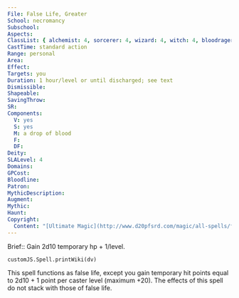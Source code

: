 ```yaml
---
File: False Life, Greater
School: necromancy
Subschool: 
Aspects: 
ClassList: { alchemist: 4, sorcerer: 4, wizard: 4, witch: 4, bloodrager: 4, shaman: 4, occultist: 4, psychic: 4, mesmerist: 3, spiritualist: 4, medium: 3 }
CastTime: standard action
Range: personal
Area: 
Effect: 
Targets: you
Duration: 1 hour/level or until discharged; see text
Dismissible: 
Shapeable: 
SavingThrow: 
SR: 
Components:
  V: yes
  S: yes
  M: a drop of blood
  F: 
  DF: 
Deity: 
SLALevel: 4
Domains: 
GPCost: 
Bloodline: 
Patron: 
MythicDescription: 
Augment: 
Mythic: 
Haunt: 
Copyright:
  Content: "[Ultimate Magic](http://www.d20pfsrd.com/magic/all-spells/f/false-life)"
---
```

Brief:: Gain 2d10 temporary hp + 1/level.

```dataviewjs
customJS.Spell.printWiki(dv)
```

This spell functions as false life, except you gain temporary hit points equal to 2d10 + 1 point per caster level (maximum +20). The effects of this spell do not stack with those of false life.
